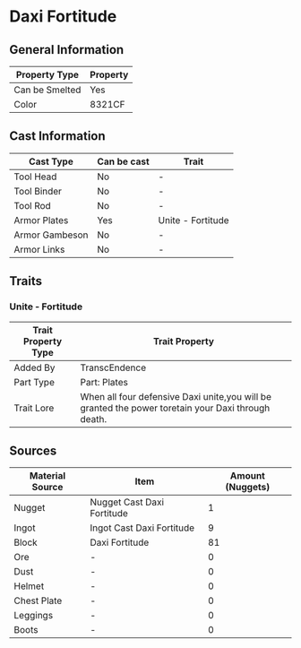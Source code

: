 # Daxi Fortitude

## General Information

| Property Type  | Property |
| -------------- | -------- |
| Can be Smelted | Yes      |
| Color          | 8321CF   |

## Cast Information

| Cast Type      | Can be cast | Trait             |
| -------------- | ----------- | ----------------- |
| Tool Head      | No          | -                 |
| Tool Binder    | No          | -                 |
| Tool Rod       | No          | -                 |
| Armor Plates   | Yes         | Unite - Fortitude |
| Armor Gambeson | No          | -                 |
| Armor Links    | No          | -                 |

## Traits

### Unite - Fortitude

| Trait Property Type | Trait Property                                                                                     |
| ------------------- | -------------------------------------------------------------------------------------------------- |
| Added By            | TranscEndence                                                                                      |
| Part Type           | Part: Plates                                                                                       |
| Trait Lore          | When all four defensive Daxi unite,you will be granted the power toretain your Daxi through death. |

## Sources

| Material Source | Item                       | Amount (Nuggets) |
| --------------- | -------------------------- | ---------------- |
| Nugget          | Nugget Cast Daxi Fortitude | 1                |
| Ingot           | Ingot Cast Daxi Fortitude  | 9                |
| Block           | Daxi Fortitude             | 81               |
| Ore             | -                          | 0                |
| Dust            | -                          | 0                |
| Helmet          | -                          | 0                |
| Chest Plate     | -                          | 0                |
| Leggings        | -                          | 0                |
| Boots           | -                          | 0                |
